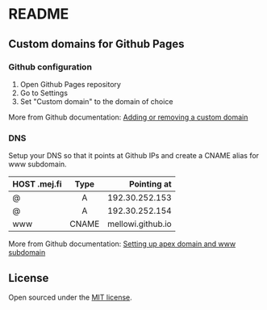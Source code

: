 # README

## Custom domains for Github Pages

### Github configuration

1. Open Github Pages repository
2. Go to Settings
3. Set "Custom domain" to the domain of choice

More from Github documentation: [Adding or removing a custom domain](https://help.github.com/articles/adding-or-removing-a-custom-domain-for-your-github-pages-site/)

### DNS

Setup your DNS so that it points at Github IPs and create a CNAME alias for www subdomain.

| HOST .mej.fi | Type      | Pointing at       |
| ------------ |:---------:| -----------------:|
| @            | A         | 192.30.252.153    |
| @            | A         | 192.30.252.154    |
| www          | CNAME     | mellowi.github.io |

More from Github documentation: [Setting up apex domain and www subdomain](https://help.github.com/articles/setting-up-an-apex-domain-and-www-subdomain/)

## License

Open sourced under the [MIT license](LICENSE).
